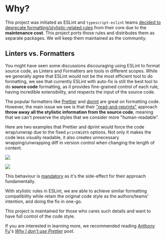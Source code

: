 # Why?

This project was initiated as ESLint and `typescript-eslint` teams [decided to deprecate formatting/stylistic-related rules](https://github.com/eslint/eslint/issues/17522) from their core due to the **maintenance cost**. This project ports those rules and distributes them as separate packages. We will keep them maintained as the community.

## Linters vs. Formatters

You might have seen some discussions discouraging using ESLint to format source code, as Linters and Formatters are tools in different scopes. While we generally agree that ESLint would not be the most efficient tool to do formatting, we see that currently ESLint with auto-fix is still the best tool to do **source code** formatting, as it provides fine-grained control of each rule, having incredible extensibility, and respects the input of the source code.

The popular formatters like [Prettier](https://github.com/prettier/prettier) and [dprint](https://dprint.dev/) are great on formatting code. However, the main issue we see is that their ["read-and-reprints"](https://prettier.io/docs/en/) approach **throw away all the stylistic information from the source code**, meaning that we can't preserve the styles that we consider more "human-readable".

Here are two examples that Prettier and dprint would force the code wrap/unwrap due to the fixed `printWidth` options. Not only it makes the code less visually readable, it also creates unnecessary wrapping/unwrapping diff in version control when changing the length of content.

![](/images/format-prettier.png)

![](/images/format-dprint.png)

This behaviour is [mandatory](https://github.com/prettier/prettier/issues/3468) as it's the side-effect for their approach fundamentally.

With stylistic rules in ESLint, we are able to achieve similar formatting compatibility while retain the original code style as the authors/teams' intention, and doing the fix in one-go.

This project is maintained for those who cares such details and want to have full control of the code style.

If you are interested in learning more, we recommended reading [Anthony Fu](https://antfu.me/)'s [*Why I don't use Prettier*](https://antfu.me/posts/why-not-prettier) post.
